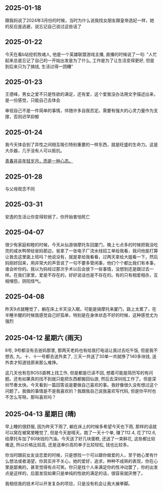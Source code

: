 ## 2025-01-18
跟我妈说了2024年3月份的时候，当时为什么说我找女朋友跟皇帝选妃一样，她的反应是逃避，说忘记自己说过这些话了

## 2025-01-22
今天在看b站挖机牧魂人, 他是一个英雄联盟游戏主播, 直播的时候说了一句: "人忙起来总是忘记了自己的一开始出发是为了什么, 工作是为了让生活变得更好, 但是到后来只为了搞钱, 生活过得一团糟"

## 2025-01-23
王德峰，男女之爱不只是性欲的满足，还有爱，这个爱我没办法用文字描述出来，是一份感觉，只能自己去体会

审视自己不是一件简单的事情，伴随许多自我否定。需要有强大的心灵力量作为支撑，否则迟早抑郁


## 2025-01-24
我今天体会到了异性之间相互吸引特别重要的一样东西，就是旺盛的生命力。这是大杀器，几乎没有人可以抵抗。

[青春并非年轻岁月，而是一种心态。](https://zh.m.wikipedia.org/wiki/%E9%9D%92%E5%B9%B4)


## 2025-01-28

与父母观念不同

## 2025-03-31

安逸的生活让你变得软弱了，你开始害怕死亡

## 2025-04-07
很少有家庭和睦的时候，今天从仙游骑摩托车回厦门，晚上七点多的时候把我没吃完的咸水鸭带给爸妈那边，爸拿了一张电子厂流水线招工单给我看，我问他是打算让我去这里面上班吗？他说没有，就是拿给我看看，过两天拿给大姐看一下，然后妈刚好回来，用非常大的声音说了一句不要多管闲事，他们个个都比我们有本事，谁会听你的。我以为妈经过那次手术以后会放下一些事情，没想到还是跟过去一样。在我们家里，爱是不存在的，好好说话也是不存在的。有的只有相爱相杀，互相埋怨，阴阳怪气。

## 2025-04-08
昨天9点就睡觉了，躺在床上半天没入眠，可能是骑摩托来厦门，路上太累了，在半睡半醒的时候我感觉自己好孤单，特别是在身体状态不好的时候，这种感觉尤为强烈

## 2025-04-12 星期六 (雨天)
8号, 9号都没有去爸妈那里, 那两天老妈也有给我打电话让我过去吃午饭, 但是我不想去, 九、十、十一号都去送外卖了, 三天一共送了30单一共就挣了140多块钱, 送外卖才知道钱原来那么难挣。

这几天也有在BOSS直聘上找工作, 但是都是已读不回, 想着可能是简历写的有问题。还有如果真的找不到就只能把东西都搬回仙游, 然后去深圳找工作了。但是深圳节奏太快。今天看到一篇回答说是要做自己喜欢的事。我好像很久没有想过这个问题了。我做的事情是不是我喜欢的？我跟我自己说我喜欢写代码, 但是你平时也不怎么写呀。那叫喜欢吗？

## 2025-04-13 星期日 (晴)
早上睡的很舒服, 因为昨天下雨了, 躺在床上的时候多希望今天也下雨, 那样的话就可以窝在被窝里睡觉了, 但是今天是晴天。跑了一天十个单, 赚了112.4, 花了112.6, 给摩托车加了60块钱的汽油。今天送了好几块蛋糕, 还送了一束鲜花, 这些都比较难送, 所以价格比较高, 还是送单价高的单子比较轻松, 钱也比较多。

你当时跟前女友谈恋爱的时候，只是想找一个可以跟你做爱的人，至于她心里有什么想法或者渴望，你其实并不关心，她的爱好，追求，种种不成熟的表现，你在心里是鄙夷的，甚至觉得有点可笑。你只是找个人来满足你的性冲动罢了，你的出发点是这样的，后面发现如果只是单纯的性欲的满足的话，很容易就厌倦了。

我相信我的技术可以开发复杂的项目，只是没有机会让我大展拳脚。